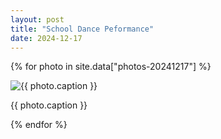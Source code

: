 ```yaml
---
layout: post
title: "School Dance Peformance"
date: 2024-12-17
---
```


{% for photo in site.data["photos-20241217"] %}
  <div>
    <img src="{{ site.baseurl }}/photos/{{ photo.file }}" alt="{{ photo.caption }}">
    <p>{{ photo.caption }}</p>
  </div>
{% endfor %}